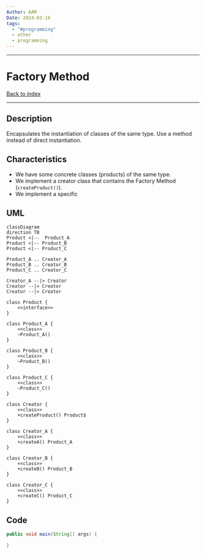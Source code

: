 ```yaml
---
Author: AAM
Date: 2024-03-16
tags:
  - "#programming"
  - other
  - programming
---
```

---
# Factory Method

[Back to index](../PATTERNS.md)

---

## Description

Encapsulates the instantiation of classes of the same type.
Use a method instead of direct instantiation.

## Characteristics

- We have some concrete classes (products) of the same type.
- We implement a creator class that contains the Factory Method (`createProduct()`).
- We implement a specific  

## UML

```mermaid
classDiagram
direction TB
Product <|--  Product_A
Product <|-- Product_B
Product <|-- Product_C

Product_A .. Creator_A
Product_B .. Creator_B
Product_C .. Creator_C

Creator_A --|> Creator
Creator --|> Creator
Creator --|> Creator

class Product {
	<<interface>>
}

class Product_A {
	<<class>>
	~Product_A()
}

class Product_B {
	<<class>>
	~Product_B()
}

class Product_C {
	<<class>>
	~Product_C()
}

class Creator {
	<<class>>
	+createProduct() Product$
}

class Creator_A {
	<<class>>
	+createA() Product_A
}

class Creator_B {
	<<class>>
	+createB() Product_B
}

class Creator_C {
	<<class>>
	+createC() Product_C
}

```

## Code

```java
public void main(String[] args) {

}
```